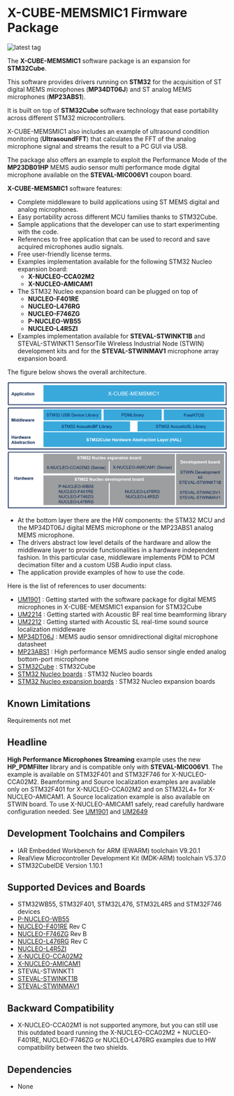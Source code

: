 # X-CUBE-MEMSMIC1 Firmware Package

![latest tag](https://img.shields.io/github/v/tag/STMicroelectronics/x-cube-memsmic1.svg?color=brightgreen)

The **X-CUBE-MEMSMIC1** software package is an expansion for **STM32Cube**. 

This software provides drivers running on **STM32** for the acquisition of ST digital MEMS microphones (**MP34DT06J**) and ST analog MEMS microphones (**MP23ABS1**). 

It is built on top of **STM32Cube** software technology that ease portability across different STM32 microcontrollers.

X-CUBE-MEMSMIC1 also includes an example of ultrasound condition monitoring (**UltrasoundFFT**) that calculates the FFT of the analog microphone signal and streams the result to a PC GUI via USB.

The package also offers an example to exploit the Performance Mode of the **MP23DB01HP** MEMS audio sensor multi performance mode digital microphone available on the **STEVAL-MIC006V1** coupon board.

**X-CUBE-MEMSMIC1** software features:

- Complete middleware to build applications using ST MEMS digital and analog microphones.
- Easy portability across different MCU families thanks to STM32Cube.
- Sample applications that the developer can use to start experimenting with the code.
- References to free application that can be used to record and save acquired microphones audio signals.
- Free user-friendly license terms.
- Examples implementation available for the following STM32 Nucleo expansion board: 
    - **X-NUCLEO-CCA02M2** 
    - **X-NUCLEO-AMICAM1**
- The STM32 Nucleo expansion board can be plugged on top of
    - **NUCLEO-F401RE**
	- **NUCLEO-L476RG**
    - **NUCLEO-F746ZG**
	- **P-NUCLEO-WB55**
    - **NUCLEO-L4R5ZI**
- Examples implementation available for **STEVAL-STWINKT1B** and STEVAL-STWINKT1 SensorTile Wireless Industrial Node (STWIN) development kits and for the **STEVAL-STWINMAV1**
microphone array expansion board.

The figure below shows the overall architecture.

![](_htmresc/X-CUBE-MEMSMIC1_components.PNG)

- At the bottom layer there are the HW components: the STM32 MCU and the MP34DT06J digital MEMS microphone or the MP23ABS1 analog MEMS microphone.
- The drivers abstract low level details of the hardware and allow the middleware layer to provide functionalities 
  in a hardware independent fashion. In this particular case, middleware implements PDM to PCM decimation filter 
  and a custom USB Audio input class.
- The application provide examples of how to use the code.

Here is the list of references to user documents:

- [UM1901](https://www.st.com/resource/en/user_manual/dm00187405.pdf) : Getting started with the software package for digital MEMS microphones in X-CUBE-MEMSMIC1 expansion for STM32Cube
- [UM2214](https://www.st.com/resource/en/user_manual/dm00391112.pdf) : Getting started with Acoustic BF real time beamforming library
- [UM2212](https://www.st.com/resource/en/user_manual/dm00390468.pdf) : Getting started with Acoustic SL real-time sound source localization middleware
- [MP34DT06J](https://www.st.com/content/st_com/en/products/audio-ics/mems-microphones/mp34dt06j.html) : MEMS audio sensor omnidirectional digital microphone datasheet
- [MP23ABS1](https://www.st.com/content/st_com/en/products/audio-ics/mems-microphones/mp23abs1.html) : High performance MEMS audio sensor single ended analog bottom-port microphone
- [STM32Cube](https://www.st.com/stm32cube) : STM32Cube
- [STM32 Nucleo boards](https://www.st.com/stm32nucleo) : STM32 Nucleo boards
- [STM32 Nucleo expansion boards](https://www.st.com/x-nucleo) : STM32 Nucleo expansion boards

## Known Limitations

Requirements not met

  Headline
  ----------------------------------------------------------
  **High Performance Microphones Streaming** example uses the new **HP_PDMFilter** library and is compatible only with **STEVAL-MIC006V1**. The example is available on STM32F401 and STM32F746 for X-NUCLEO-CCA02M2.
  Beamforming and Source localization examples are available only on STM32F401 for X-NUCLEO-CCA02M2 and on STM32L4+ for X-NUCLEO-AMICAM1. A Source localization example is also available on STWIN board.
  To use X-NUCLEO-AMICAM1 safely, read carefully hardware configuration needed. See [UM1901](https://www.st.com/resource/en/user_manual/dm00187405.pdf) and [UM2649](https://www.st.com/resource/en/user_manual/dm00663665.pdf)

## Development Toolchains and Compilers

-   IAR Embedded Workbench for ARM (EWARM) toolchain V9.20.1
-   RealView Microcontroller Development Kit (MDK-ARM) toolchain V5.37.0
-   STM32CubeIDE Version 1.10.1

## Supported Devices and Boards

- STM32WB55, STM32F401, STM32L476, STM32L4R5 and STM32F746 devices
- [P-NUCLEO-WB55](https://www.st.com/content/st_com/en/products/evaluation-tools/product-evaluation-tools/stm32-nucleo-expansion-boards/p-nucleo-wb55.html)
- [NUCLEO-F401RE](https://www.st.com/content/st_com/en/products/evaluation-tools/product-evaluation-tools/mcu-mpu-eval-tools/stm32-mcu-mpu-eval-tools/stm32-nucleo-boards/nucleo-f401re.html) Rev C
- [NUCLEO-F746ZG](https://www.st.com/content/st_com/en/products/evaluation-tools/product-evaluation-tools/mcu-mpu-eval-tools/stm32-mcu-mpu-eval-tools/stm32-nucleo-boards/nucleo-f746zg.html) Rev B
- [NUCLEO-L476RG](https://www.st.com/content/st_com/en/products/evaluation-tools/product-evaluation-tools/mcu-mpu-eval-tools/stm32-mcu-mpu-eval-tools/stm32-nucleo-boards/nucleo-l476rg.html) Rev C
- [NUCLEO-L4R5ZI](https://www.st.com/content/st_com/en/products/evaluation-tools/product-evaluation-tools/mcu-mpu-eval-tools/stm32-mcu-mpu-eval-tools/stm32-nucleo-boards/nucleo-l4r5zi.html)
- [X-NUCLEO-CCA02M2](https://www.st.com/content/st_com/en/products/ecosystems/stm32-open-development-environment/stm32-nucleo-expansion-boards/stm32-ode-sense-hw/x-nucleo-cca02m2.html)
- [X-NUCLEO-AMICAM1](https://www.st.com/content/st_com/en/products/ecosystems/stm32-open-development-environment/stm32-nucleo-expansion-boards/stm32-ode-sense-hw/x-nucleo-amicam1.html)
- STEVAL-STWINKT1
- [STEVAL-STWINKT1B](https://www.st.com/en/evaluation-tools/steval-stwinkt1b.html)
- [STEVAL-STWINMAV1](https://www.st.com/en/evaluation-tools/steval-stwinmav1.html)

## Backward Compatibility

- X-NUCLEO-CCA02M1 is not supported anymore, but you can still use this outdated board running the X-NUCLEO-CCA02M2 + NUCLEO-F401RE, NUCLEO-F746ZG or NUCLEO-L476RG examples due to HW compatibility between the two shields.

## Dependencies

- None
